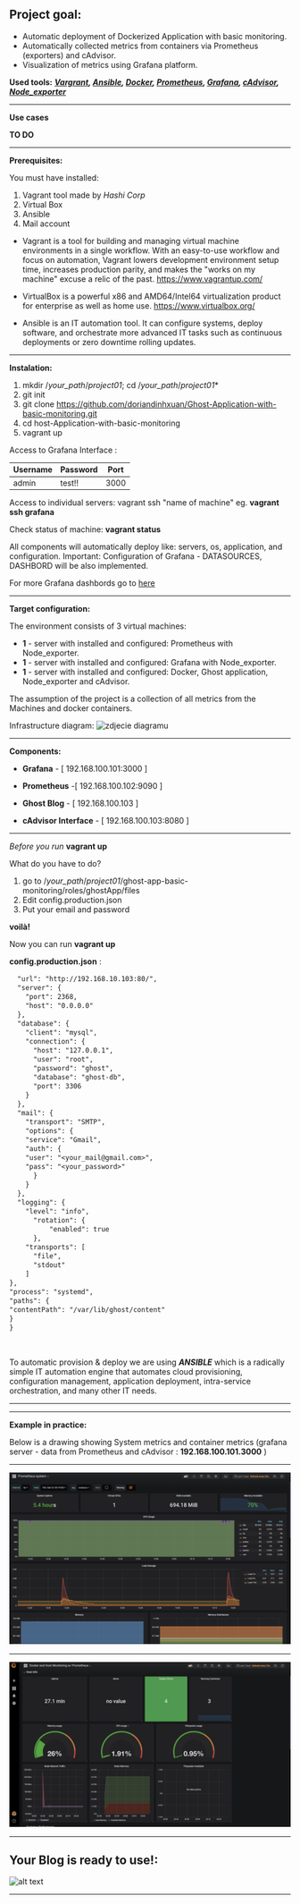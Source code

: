 ## **Project goal:**

- Automatic deployment of Dockerized Application with basic monitoring.
- Automatically collected metrics from containers via Prometheus (exporters) and cAdvisor.
- Visualization of metrics using Grafana platform.



**Used tools:** ***[Vargrant](https://www.vagrantup.com/docs/), [Ansible](https://docs.ansible.com/ansible/2.4/intro.html), [Docker](https://docs.docker.com), [Prometheus](https://prometheus.io/docs/introduction/overview/), [Grafana](http://docs.grafana.org), [cAdvisor](https://github.com/google/cadvisor), [Node_exporter](https://github.com/prometheus/node_exporter)***

***

**Use cases**

**TO DO**

***

**Prerequisites:**

You must have installed:

1. Vagrant tool made by *Hashi Corp*
2. Virtual Box 
3. Ansible
4. Mail account

* Vagrant is a tool for building and managing virtual machine environments in a single workflow. With an easy-to-use workflow and focus on automation, Vagrant lowers development environment setup time, increases production parity, and makes the "works on my machine" excuse a relic of the past. https://www.vagrantup.com/
  
* VirtualBox is a powerful x86 and AMD64/Intel64 virtualization product for enterprise as well as home use. https://www.virtualbox.org/

* Ansible is an IT automation tool. It can configure systems, deploy software, and orchestrate more advanced IT tasks such as continuous deployments or zero downtime rolling updates.


***
**Instalation:**


1. mkdir /*your_path*/*project01*; cd /*your_path*/*project01**
2. git init
3. git clone https://github.com/doriandinhxuan/Ghost-Application-with-basic-monitoring.git
4. cd host-Application-with-basic-monitoring
5. vagrant up 

Access to Grafana Interface :

| Username | Password | Port |
|----------|----------|------|
| admin    | test!!   | 3000 |

Access to individual servers: vagrant ssh "name of machine" eg. **vagrant ssh grafana**

Check status of machine: **vagrant status**

All components will automatically deploy like: servers, os, application, and configuration.
Important: Configuration of Grafana - DATASOURCES, DASHBORD will be also implemented.

For more Grafana dashbords go to [here](https://grafana.com/dashboards)

***
**Target configuration:**

The environment consists of 3 virtual machines:

- **1** - server with installed and configured:  Prometheus with Node_exporter.
- **1** - server with installed and configured: Grafana with Node_exporter.
- **1** - server with installed and configured: Docker, Ghost application, Node_exporter and cAdvisor.
  
The assumption of the project is a collection of all metrics from the Machines and docker containers. 


Infrastructure diagram: 
![zdjecie diagramu](images/prometheus_environment.png)

***
**Components:**



* **Grafana** - [ 192.168.100.101:3000 ]



* **Prometheus** -[ 192.168.100.102:9090 ]


* **Ghost Blog** - [ 192.168.100.103 ]
  

* **cAdvisor Interface** - [ 192.168.100.103:8080 ]

***

*Before you run* **vagrant up**


What do you have to do?

1. go to /*your_path*/*project01*/ghost-app-basic-monitoring/roles/ghostApp/files
2. Edit config.production.json
3. Put your email and password

**voilà!**

Now you can run **vagrant up**


**config.production.json** :

```{
  "url": "http://192.168.10.103:80/",
  "server": {
    "port": 2368,
    "host": "0.0.0.0"
  },
  "database": {
    "client": "mysql",
    "connection": {
      "host": "127.0.0.1",
      "user": "root",
      "password": "ghost",
      "database": "ghost-db",
      "port": 3306
    }
  },
  "mail": {
    "transport": "SMTP",
    "options": {
    "service": "Gmail",
    "auth": {
    "user": "<your_mail@gmail.com>",
    "pass": "<your_password>"
      }
    }
  },
  "logging": {
    "level": "info",
      "rotation": {
          "enabled": true
      },
    "transports": [
      "file",
      "stdout"
    ]
},
"process": "systemd",
"paths": {
"contentPath": "/var/lib/ghost/content"
}
}



```


To automatic provision & deploy we are using ***ANSIBLE*** which is a radically simple IT automation engine that automates cloud provisioning, configuration management, application deployment, intra-service orchestration, and many other IT needs.


***
***


**Example in practice:**

Below is a drawing showing System metrics and container metrics (grafana server - data from Prometheus and cAdvisor : **192.168.100.101.3000** )


***
![alt text](images/Grafana-1.png)

***
![alt text](images/Grafana-2.png)
***

## **Your Blog is ready to use!:**

![alt text](images/Ghost.png)
***
